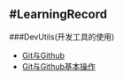 #LearningRecord
---
###DevUtils(开发工具的使用)
* [Git与Github](https://github.com/AlbertYang-github/LearningRecord/tree/master/DevUtils/Git%E4%B8%8EGithub)
 * [Git与Github基本操作](https://github.com/AlbertYang-github/LearningRecord/blob/master/DevUtils/Git%E4%B8%8EGithub/Git%E4%B8%8EGithub%E5%9F%BA%E6%9C%AC%E6%93%8D%E4%BD%9C.md)
